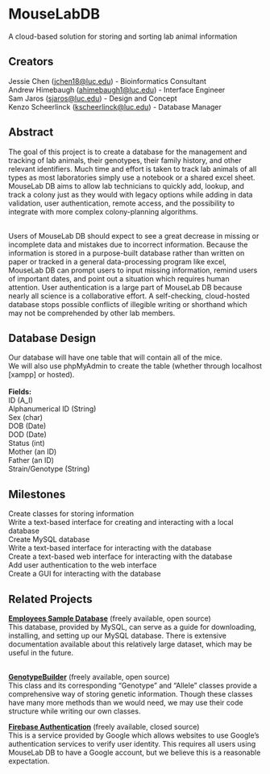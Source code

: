 # MouseLabDB

A cloud-based solution for storing and sorting lab animal information

<h2>Creators</h2>
Jessie Chen (<a href="mailto:jchen18@luc.edu">jchen18@luc.edu</a>) - Bioinformatics Consultant</br>
Andrew Himebaugh (<a href="mailto:ahimebaugh1@luc.edu">ahimebaugh1@luc.edu</a>) - Interface Engineer</br>
Sam Jaros (<a href="mailto:sjaros@luc.edu">sjaros@luc.edu</a>) - Design and Concept</br>
Kenzo Scheerlinck (<a href="mailto:kscheerlinck@luc.edu">kscheerlinck@luc.edu</a>) - Database Manager</br>

<h2>Abstract</h2>
The goal of this project is to create a database for the management and tracking of lab animals, their genotypes, their family history, and other relevant identifiers. Much time and effort is taken to track lab animals of all types as most laboratories simply use a notebook or a shared excel sheet. MouseLab DB aims to allow lab technicians to quickly add, lookup, and track a colony just as they would with legacy options while adding in data validation, user authentication, remote access, and the possibility to integrate with more complex colony-planning algorithms.<br><br>

Users of MouseLab DB should expect to see a great decrease in missing or incomplete data and mistakes due to incorrect information. Because the information is stored in a purpose-built database rather than written on paper or tracked in a general data-processing program like excel, MouseLab DB can prompt users to input missing information, remind users of important dates, and point out a situation which requires human attention. User authentication is a large part of MouseLab DB because nearly all science is a collaborative effort. A self-checking, cloud-hosted database stops possible conflicts of illegible writing or shorthand which may not be comprehended by other lab members.

<h2>Database Design</h2>
Our database will have one table that will contain all of the mice.<br>
We will also use phpMyAdmin to create the table (whether through localhost [xampp] or hosted).<br><br>
<b>Fields:</b><br>
ID (A_I)<br>
Alphanumerical ID (String)<br>
Sex (char)<br>
DOB (Date)<br>
DOD (Date)<br>
Status (int)<br>
Mother (an ID)<br>
Father (an ID)<br>
Strain/Genotype (String)<br>

<h2>Milestones</h2>
Create classes for storing information<br>
Write a text-based interface for creating and interacting with a local database<br>
Create MySQL database<br>
Write a text-based interface for interacting with the database<br>
Create a text-based web interface for interacting with the database<br>
Add user authentication to the web interface<br>
Create a GUI for interacting with the database<br>

<h2>Related Projects</h2>
<b><a href="https://dev.mysql.com/doc/employee/en/">Employees Sample Database</a></b> (freely available, open source)<br>
This database, provided by MySQL, can serve as a guide for downloading, installing, and setting up our MySQL database. There is extensive documentation available about this relatively large dataset, which may be useful in the future.<br><br>

<b><a href="https://github.com/samtools/htsjdk/blob/master/src/main/java/htsjdk/variant/variantcontext/Genotype.java">GenotypeBuilder</a></b> (freely available, open source)<br>
This class and its corresponding “Genotype” and “Allele” classes provide a comprehensive way of storing genetic information. Though these classes have many more methods than we would need, we may use their code structure while writing our own classes.<br>

<b><a href="https://firebase.google.com/docs/auth/web/start">Firebase Authentication</a></b> (freely available, closed source)<br>
This is a service provided by Google which allows websites to use Google’s authentication services to verify user identity. This requires all users using MouseLab DB to have a Google account, but we believe this is a reasonable expectation.
